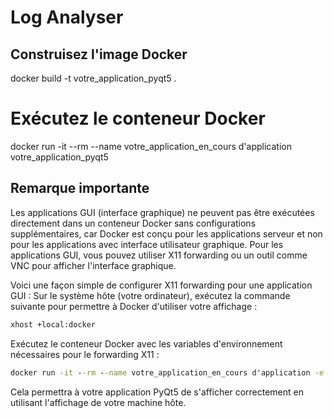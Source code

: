 # Log Analyser

## Construisez l'image Docker
docker build -t votre_application_pyqt5 .

# Exécutez le conteneur Docker
docker run -it --rm --name votre_application_en_cours d'application votre_application_pyqt5

## Remarque importante

Les applications GUI (interface graphique) ne peuvent pas être exécutées directement dans un conteneur Docker sans configurations supplémentaires, car Docker est conçu pour les applications serveur et non pour les applications avec interface utilisateur graphique. Pour les applications GUI, vous pouvez utiliser X11 forwarding ou un outil comme VNC pour afficher l'interface graphique.

Voici une façon simple de configurer X11 forwarding pour une application GUI :
Sur le système hôte (votre ordinateur), exécutez la commande suivante pour permettre à Docker d'utiliser votre affichage :

```cmd
xhost +local:docker
```

Exécutez le conteneur Docker avec les variables d'environnement nécessaires pour le forwarding X11 :

```cmd
docker run -it --rm --name votre_application_en_cours d'application -e DISPLAY=$DISPLAY -v /tmp/.X11-unix:/tmp/.X11-unix votre_application_pyqt5
```

Cela permettra à votre application PyQt5 de s'afficher correctement en utilisant l'affichage de votre machine hôte.
